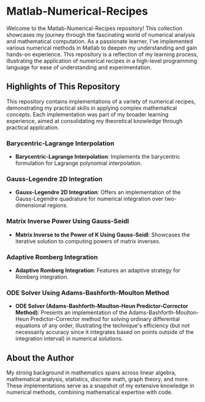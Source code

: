 # Matlab-Numerical-Recipes

Welcome to the Matlab-Numerical-Recipes repository! This collection showcases my journey through the fascinating world of numerical analysis and mathematical computation. As a passionate learner, I've implemented various numerical methods in Matlab to deepen my understanding and gain hands-on experience. This repository is a reflection of my learning process, illustrating the application of numerical recipes in a high-level programming language for ease of understanding and experimentation.

## Highlights of This Repository
This repository contains implementations of a variety of numerical recipes, demonstrating my practical skills in applying complex mathematical concepts. Each implementation was part of my broader learning experience, aimed at consolidating my theoretical knowledge through practical application.

### Barycentric-Lagrange Interpolation
- **Barycentric-Lagrange Interpolation**: Implements the barycentric formulation for Lagrange polynomial interpolation.

### Gauss-Legendre 2D Integration
- **Gauss-Legendre 2D Integration**: Offers an implementation of the Gauss-Legendre quadrature for numerical integration over two-dimensional regions.

### Matrix Inverse Power Using Gauss-Seidl
- **Matrix Inverse to the Power of K Using Gauss-Seidl**: Showcases the iterative solution to computing powers of matrix inverses.

### Adaptive Romberg Integration
- **Adaptive Romberg Integration**: Features an adaptive strategy for Romberg integration.

### ODE Solver Using Adams-Bashforth-Moulton Method
- **ODE Solver (Adams-Bashforth-Moulton-Heun Predictor-Corrector Method)**: Presents an implementation of the Adams-Bashforth-Moulton-Heun Predictor-Corrector method for solving ordinary differential equations of any order, illustrating the technique's efficiency (but not necessairly accuracy since it integrates based on points outside of the integration interval) in numerical solutions.

## About the Author

My strong background in mathematics spans across linear algebra, mathematical analysis, statistics, discrete math, graph theory, and more. These implementations serve as a snapshot of my extensive knowledge in numerical methods, combining mathematical expertise with code.
